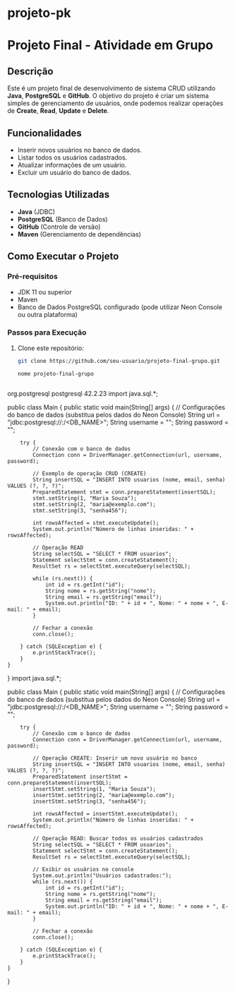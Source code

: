 # projeto-pk
# Projeto Final - Atividade em Grupo

## Descrição
Este é um projeto final de desenvolvimento de sistema CRUD utilizando **Java**, **PostgreSQL** e **GitHub**. O objetivo do projeto é criar um sistema simples de gerenciamento de usuários, onde podemos realizar operações de **Create**, **Read**, **Update** e **Delete**.

## Funcionalidades
- Inserir novos usuários no banco de dados.
- Listar todos os usuários cadastrados.
- Atualizar informações de um usuário.
- Excluir um usuário do banco de dados.

## Tecnologias Utilizadas
- **Java** (JDBC)
- **PostgreSQL** (Banco de Dados)
- **GitHub** (Controle de versão)
- **Maven** (Gerenciamento de dependências)

## Como Executar o Projeto

### Pré-requisitos
- JDK 11 ou superior
- Maven
- Banco de Dados PostgreSQL configurado (pode utilizar Neon Console ou outra plataforma)

### Passos para Execução
1. Clone este repositório:

   ```bash
   git clone https://github.com/seu-usuario/projeto-final-grupo.git

   nome projeto-final-grupo 
  
  <dependencies>
    <dependency>
        <groupId>org.postgresql</groupId>
        <artifactId>postgresql</artifactId>
        <version>42.2.23</version>
    </dependency>
  </dependencies>
  import java.sql.*;

  public class Main {
    public static void main(String[] args) {
        // Configurações do banco de dados (substitua pelos dados do Neon Console)
        String url = "jdbc:postgresql://<HOST>:<PORT>/<DB_NAME>";
        String username = "<USER>";
        String password = "<PASSWORD>";

        try {
            // Conexão com o banco de dados
            Connection conn = DriverManager.getConnection(url, username, password);

            // Exemplo de operação CRUD (CREATE)
            String insertSQL = "INSERT INTO usuarios (nome, email, senha) VALUES (?, ?, ?)";
            PreparedStatement stmt = conn.prepareStatement(insertSQL);
            stmt.setString(1, "Maria Souza");
            stmt.setString(2, "maria@exemplo.com");
            stmt.setString(3, "senha456");

            int rowsAffected = stmt.executeUpdate();
            System.out.println("Número de linhas inseridas: " + rowsAffected);

            // Operação READ
            String selectSQL = "SELECT * FROM usuarios";
            Statement selectStmt = conn.createStatement();
            ResultSet rs = selectStmt.executeQuery(selectSQL);

            while (rs.next()) {
                int id = rs.getInt("id");
                String nome = rs.getString("nome");
                String email = rs.getString("email");
                System.out.println("ID: " + id + ", Nome: " + nome + ", E-mail: " + email);
            }

            // Fechar a conexão
            conn.close();

        } catch (SQLException e) {
            e.printStackTrace();
        }
    }
  }
import java.sql.*;

public class Main {
    public static void main(String[] args) {
        // Configurações do banco de dados (substitua pelos dados do Neon Console)
        String url = "jdbc:postgresql://<HOST>:<PORT>/<DB_NAME>";
        String username = "<USER>";
        String password = "<PASSWORD>";

        try {
            // Conexão com o banco de dados
            Connection conn = DriverManager.getConnection(url, username, password);

            // Operação CREATE: Inserir um novo usuário no banco
            String insertSQL = "INSERT INTO usuarios (nome, email, senha) VALUES (?, ?, ?)";
            PreparedStatement insertStmt = conn.prepareStatement(insertSQL);
            insertStmt.setString(1, "Maria Souza");
            insertStmt.setString(2, "maria@exemplo.com");
            insertStmt.setString(3, "senha456");

            int rowsAffected = insertStmt.executeUpdate();
            System.out.println("Número de linhas inseridas: " + rowsAffected);

            // Operação READ: Buscar todos os usuários cadastrados
            String selectSQL = "SELECT * FROM usuarios";
            Statement selectStmt = conn.createStatement();
            ResultSet rs = selectStmt.executeQuery(selectSQL);

            // Exibir os usuários no console
            System.out.println("Usuários cadastrados:");
            while (rs.next()) {
                int id = rs.getInt("id");
                String nome = rs.getString("nome");
                String email = rs.getString("email");
                System.out.println("ID: " + id + ", Nome: " + nome + ", E-mail: " + email);
            }

            // Fechar a conexão
            conn.close();

        } catch (SQLException e) {
            e.printStackTrace();
        }
    }
}

